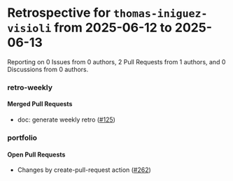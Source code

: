 # Retrospective for `thomas-iniguez-visioli` from 2025-06-12 to 2025-06-13

Reporting on 0 Issues from 0 authors, 2 Pull Requests from 1 authors, and 0 Discussions from 0 authors.


### retro-weekly

#### Merged Pull Requests

- doc: generate weekly retro ([#125](https://github.com/thomas-iniguez-visioli/retro-weekly/pull/125))

### portfolio

#### Open Pull Requests

- Changes by create-pull-request action ([#262](https://github.com/thomas-iniguez-visioli/portfolio/pull/262))